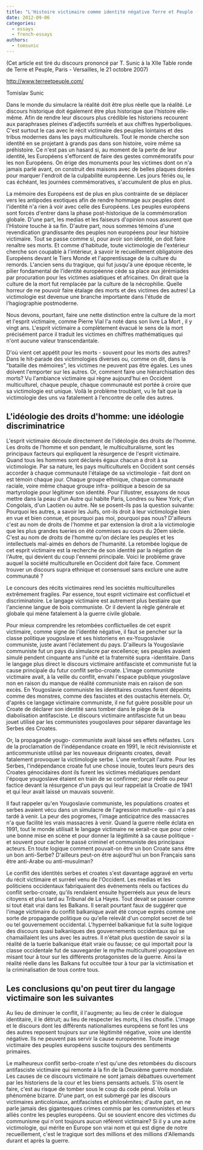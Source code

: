 ```yaml
---
title: "L'Histoire victimaire comme identité négative Terre et Peuple (hiver 2007) Nr. 34"
date: 2012-09-06
categories: 
  - essays
  - french-essays
authors: 
  - tomsunic
---
```


(Cet article est tiré du discours prononcé par T. Sunic à la XIIe Table ronde de Terre et Peuple, Paris - Versailles, le 21 octobre 2007)

<http://www.terreetpeuple.com/>

Tomislav Sunic

Dans le monde du simulacre la réalité doit être plus réelle que la réalité. Le discours historique doit également être plus historique que l'histoire elle-même. Afin de rendre leur discours plus crédible les historiens recourent aux paraphrases pleines d'adjectifs surréels et aux chiffres hyperboliques. C'est surtout le cas avec le récit victimaire des peuples lointains et des tribus modernes dans les pays multiculturels. Tout le monde cherche son identité en se projetant à grands pas dans son histoire, voire même sa préhistoire. Ce n'est pas un hasard si, au moment de la perte de leur identité, les Européens s'efforcent de faire des gestes commémoratifs pour les non Européens. On érige des monuments pour les victimes dont on n'a jamais parlé avant, on construit des maisons avec de belles plaques dorées pour marquer l'endroit de la culpabilité européenne. Les jours fériés ou, le cas échéant, les journées commémoratives, s'accumulent de plus en plus.

La mémoire des Européens est de plus en plus contrainte de se déplacer vers les antipodes exotiques afin de rendre hommage aux peuples dont l'identité n'a rien à voir avec celle des Européens. Les peuples européens sont forcés d'entrer dans la phase post-historique de la commémoration globale. D'une part, les medias et les faiseurs d'opinion nous assurent que l'Histoire touche à sa fin. D'autre part, nous sommes témoins d'une revendication grandissante des peuples non européens pour leur histoire victimaire. Tout se passe comme si, pour avoir son identité, on doit faire renaître ses morts. Et comme d'habitude, toute victimologie de l'extérieur cherche son coupable à l'intérieur, à savoir le recueillement obligatoire des Européens devant le Tiers Monde et l'apprentissage de la culture du remords. L'ancien sens du tragique, qui fut jusqu'à une époque récente, le pilier fondamental de l'identité européenne cède sa place aux jérémiades par procuration pour les victimes asiatiques et africaines. On dirait que la culture de la mort fut remplacée par la culture de la nécrophilie. Quelle horreur de ne pouvoir faire étalage des morts et des victimes des autres! La victimologie est devenue une branche importante dans l'étude de l'hagiographie postmoderne.

Nous devons, pourtant, faire une nette distinction entre la culture de la mort et l'esprit victimaire, comme Pierre Vial l'a noté dans son livre La Mort , il y vingt ans. L'esprit victimaire a complètement évacué le sens de la mort précisément parce il traduit les victimes en chiffres mathématiques qui n'ont aucune valeur transcendantale.

D'où vient cet appétit pour les morts - souvent pour les morts des autres? Dans le hit-parade des victimologies diverses ou, comme on dit, dans la "bataille des mémoires", les victimes ne peuvent pas être égales. Les unes doivent l'emporter sur les autres. Or, comment faire une hiérarchisation des morts? Vu l'ambiance victimaire qui règne aujourd'hui en Occident multiculturel, chaque peuple, chaque communauté est portée à croire que sa victimologie est unique. Voilà le problème troublant, vu le fait que la victimologie des uns va fatalement à l'encontre de celle des autres.

## L'idéologie des droits d'homme: une idéologie discriminatrice

L'esprit victimaire découle directement de l'idéologie des droits de l'homme. Les droits de l'homme et son pendant, le multiculturalisme, sont les principaux facteurs qui expliquent la résurgence de l'esprit victimaire. Quand tous les hommes sont déclarés égaux chacun a droit à sa victimologie. Par sa nature, les pays multiculturels en Occident sont censés accorder à chaque communauté l'étalage de sa victimologie - fait dont on est témoin chaque jour. Chaque groupe ethnique, chaque communauté raciale, voire même chaque groupe infra- politique a besoin de sa martyrologie pour légitimer son identité. Pour l'illustrer, essayons de nous mettre dans la peau d'un Autre qui habite Paris, Londres ou New York; d'un Congolais, d'un Laotien ou autre. Ne se posent-ils pas la question suivante: Pourquoi les autres, a savoir les Juifs, ont-ils droit à leur victimologie bien en vue et bien connue, et pourquoi pas moi, pourquoi pas nous? D'ailleurs c'est au nom de droits de l'homme et par extension la droit a la victimologie que les plus grandes tueries on été commises au cours du 20em siècle. C'est au nom de droits de l'homme qu'on déclare les peuples et les intellectuels mal-aimés en dehors de l'humanité. La retombée logique de cet esprit victimaire est la recherche de son identité par la négation de l'Autre, qui devient du coup l'ennemi principale. Voici le problème grave auquel la société multiculturelle en Occident doit faire face. Comment trouver un discours supra ethnique et consensuel sans exclure une autre communauté ?

Le concours des récits victimaires rend les sociétés multiculturelles extrêmement fragiles. Par essence, tout esprit victimaire est conflictuel et discriminatoire. Le langage victimaire est autrement plus bestiaire que l'ancienne langue de bois communiste. Or il devient la règle générale et globale qui mène fatalement à la guerre civile globale.

Pour mieux comprendre les retombées conflictuelles de cet esprit victimaire, comme signe de l'identité négative, il faut se pencher sur la classe politique yougoslave et ses historiens en ex-Yougoslavie communiste, juste avant l'éclatement du pays. D'ailleurs la Yougoslavie communiste fut un pays du simulacre par excellence; ses peuples avaient simulé pendent cinquante ans l'unité et la fraternité supra -identitaire. Dans le langage plus direct le discours victimaire antifasciste et communiste fut la cause principale du futur conflit serbo-croate. L'image communiste victimaire avait, à la veille du conflit, envahi l'espace publique yougoslave non en raison du manque de réalité communiste mais en raison de son excès. En Yougoslavie communiste les identitaires croates furent dépeints comme des monstres, comme des fascistes et des oustachis éternels. Or, d'après ce langage victimaire communiste, il ne fut guère possible pour un Croate de déclarer son identité sans tomber dans le piège de la diabolisation antifasciste. Le discours victimaire antifasciste fut un beau jouet utilisé par les communistes yougoslaves pour séparer davantage les Serbes des Croates.

Or, la propagande yougo- communiste avait laissé ses effets néfastes. Lors de la proclamation de l'indépendance croate en 1991, le récit révisionniste et anticommuniste utilisé par les nouveaux dirigeants croates, devait fatalement provoquer la victimologie serbe. L'une renforçait l'autre. Pour les Serbes, l'indépendance croate fut une chose inouïe, toutes leurs peurs des Croates génocidaires dont ils furent les victimes médiatiques pendant l'époque yougoslave étaient en train de se confirmer; peur réelle ou peur factice devant la résurgence d'un pays qui leur rappelait la Croatie de 1941 et qui leur avait laissé un mauvais souvenir.

Il faut rappeler qu'en Yougoslavie communiste, les populations croates et serbes avaient vécu dans un simulacre de l'agression mutuelle - qui n'a pas tardé à venir. La peur des pogromes, l'image anticipatrice des massacres n'a que facilité les vrais massacres à venir. Quand la guerre réelle éclata en 1991, tout le monde utilisait le langage victimaire ne serait-ce que pour créer une bonne mise en scène et pour donner la légitimité à sa cause politique - et souvent pour cacher le passé criminel et communiste des principaux acteurs. En toute logique comment pouvait-on être un bon Croate sans être un bon anti-Serbe? D'ailleurs peut-on être aujourd'hui un bon Français sans être anti-Arabe ou anti-musulman?

Le conflit des identités serbes et croates s'est davantage aggravé en vertu du récit victimaire et surréel venu de l'Occident. Les medias et les politiciens occidentaux fabriquaient des événements réels ou factices du conflit serbo-croate, qu'ils rendaient ensuite hyperréels aux yeux de leurs citoyens et plus tard au Tribunal de La Hayes. Tout devait se passer comme si tout était vrai dans les Balkans. Il serait pourtant faux de suggérer que l'image victimaire du conflit balkanique avait été conçue exprès comme une sorte de propagande politique ou qu'elle relevât d'un complot secret de tel ou tel gouvernement occidental. L'hyperréel balkanique fut la suite logique des discours quasi balkaniques des gouvernements occidentaux qui se chamaillaient les uns avec les autres. Il n'était plus question de savoir si la réalité de la tuerie balkanique était vraie ou fausse; ce qui importait pour la classe occidentale fut de sauvegarder le mythe multiculturel yougoslave en misant tour à tour sur les différents protagonistes de la guerre. Ainsi la réalité réelle dans les Balkans fut occultée tour à tour par la victimisation et la criminalisation de tous contre tous.

## Les conclusions qu'on peut tirer du langage victimaire son les suivantes

Au lieu de diminuer le conflit, il l'augmente; au lieu de créer le dialogue identitaire, il le détruit; au lieu de respecter les morts, il les chosifie. L'image et le discours dont les différents nationalismes européens se font les uns des autres reposent toujours sur une légitimité négative, voire une identité négative. Ils ne peuvent pas servir la cause européenne. Toute image victimaire des peuples européens suscite toujours des sentiments primaires.

Le malheureux conflit serbo-croate n'est qu'une des retombées du discours antifasciste victimaire qui remonte à la fin de la Deuxième guerre mondiale. Les causes de ce discours victimaire ne sont jamais débattues ouvertement par les historiens de la cour et les biens pensants actuels. S'ils osent le faire, c'est au risque de tomber sous le coup du code pénal. Voila un phénomène bizarre. D'une part, on est submergé par les discours victimaires anticoloniaux, antifascistes et philosémites; d'autre part, on ne parle jamais des gigantesques crimes commis par les communistes et leurs alliés contre les peuples européens. Qui se souvient encore des victimes du communisme qui n'ont toujours aucun référent victimaire? Si il y a une autre victimologie, qui mérite en Europe son vrai nom et qui est digne de notre recueillement, c'est le tragique sort des millions et des millions d'Allemands durant et après la guerre.
